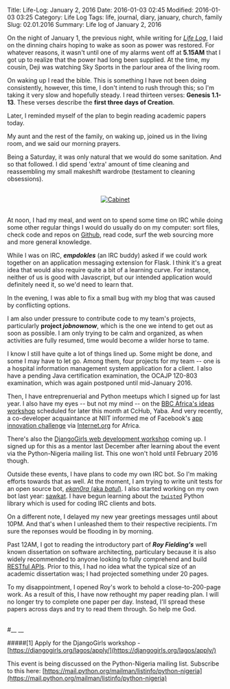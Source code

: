 Title: Life-Log: January 2, 2016
Date: 2016-01-03 02:45
Modified: 2016-01-03 03:25
Category: Life Log
Tags: life, journal, diary, january, church, family
Slug: 02.01.2016
Summary: Life log of January 2, 2016




On the night of January 1, the previous night, while writing for _[Life Log](/category/life-log.html)_, I laid on the dinning chairs hoping to wake as soon as power was restored. For whatever reasons, it wasn't until one of my alarms went off at __5.15AM__ that I got up to realize that the power had long been supplied. At the time, my cousin, Deji was watching Sky Sports in the parlour area of the living room.

On waking up I read the bible. This is something I have not been doing consistently, however, this time, I don't intend to rush through this; so I'm taking it very slow and hopefully steady. I read thirteen verses: __Genesis 1.1-13__. These verses describe the __first three days of Creation__.

Later, I reminded myself of the plan to begin reading academic papers today.

My aunt and the rest of the family, on waking up, joined us in the living room, and we said our morning prayers.

Being a Saturday, it was only natural that we would do some sanitation. And so that followed. I did spend 'extra' amount of time cleaning and reassembling my small makeshift wardrobe (testament to cleaning obsessions).

<br />

<center><a href="http://imgur.com/JMsrD0H"><img src="http://i.imgur.com/JMsrD0Hm.jpg" title="Cabinet" /></a></center>

<br/>



At noon, I had my meal, and went on to spend some time on IRC while doing some other regular things I would do usually do on my computer: sort files, check code and repos on [Github](http://github.com), read code, surf the web sourcing more and more general knowledge.

While I was on IRC, **_empdokles_** (an IRC buddy) asked if we could work together on an application messaging extension for Flask. I think it's a great idea that would also require quite a bit of a learning curve. For instance, neither of us is good with Javascript, but our intended application would definitely need it, so we'd need to learn that.

In the evening, I was able to fix a small bug with my blog that was caused by conflicting options.

I am also under pressure to contribute code to my team's projects, particularly **project _jobnownow_**, which is the one we intend to get out as soon as possible. I am only trying to be calm and organized, as when activities are fully resumed, time would become a wilder horse to tame.

I know I still have quite a lot of things lined up. Some might be done, and some I may have to let go. Among them, four projects for my team -- one is a hospital information management system application for a client. I also have a pending Java certification examination, the OCAJP 1Z0-803 examination, which was again postponed until mid-January 2016.

Then, I have entreprenuerial and Python meetups which I signed up for last year. I also have my eyes -- but not my mind -- on the [BBC Africa's ideas workshop](http://cchubnigeria.com/blog/) scheduled for later this month at CcHub, Yaba. And very recently, a co-developer acquaintance at NIIT informed me of Facebook's [app innovation challenge](https://www.internet.org/innovationchallenge) via [Internet.org](http://internet.org) for Africa.

There's also the [DjangoGirls web development workshop](https://djangogirls.org/lagos/) coming up. I signed up for this as a mentor last December after learning about the event via the Python-Nigeria mailing list. This one won't hold until February 2016 though.



Outside these events, I have plans to code my own IRC bot. So I'm making efforts towards that as well. At the moment, I am trying to write unit tests for an open source bot, [_ekan0ra_ (aka _batul_)](http://github.com/takwas/theb0t). I also started working on my own bot last year: [sawkat](http://github.com/takwas/sawkat). I have begun learning about the [`twisted`](https://github.com/twisted/twisted) Python library which is used for coding IRC clients and bots.

On a different note, I delayed my new year greetings messages until about 10PM. And that's when I unleashed them to their respective recipients. I'm sure the reponses would be flooding in by morning.

Past 12AM, I got to reading the introductory part of **_Roy Fielding's_** well known dissertation on software architecting, particulary because it is also widely recommended to anyone looking to fully comprehend and build [RESTful APIs](https://en.wikipedia.org/wiki/Representational_state_transfer). Prior to this, I had no idea what the typical size of an academic dissertation was; I had projected something under 20 pages.

To my disappointment, I opened Roy's work to behold a close-to-200-page work. As a result of this, I have now rethought my paper reading plan. I will no longer try to complete one paper per day. Instead, I'll spread these papers across days and try to read them through. So help me God.

<br />
#__ __


#####[1] Apply for the DjangoGirls workshop - [https://djangogirls.org/lagos/apply/](https://djangogirls.org/lagos/apply/)

This event is being discussed on the Python-Nigeria mailing list. Subscribe to this here: [https://mail.python.org/mailman/listinfo/python-nigeria](https://mail.python.org/mailman/listinfo/python-nigeria)


